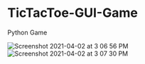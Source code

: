 # TicTacToe-GUI-Game
Python Game


![Screenshot 2021-04-02 at 3 06 56 PM](https://user-images.githubusercontent.com/20369800/113404587-09abe500-93c6-11eb-95e9-45cbc4a6dd8d.png)
![Screenshot 2021-04-02 at 3 07 30 PM](https://user-images.githubusercontent.com/20369800/113404592-0c0e3f00-93c6-11eb-8a4f-b048c05dc7f7.png)
